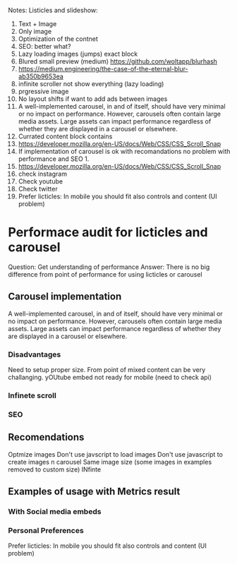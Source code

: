 Notes: Listicles and slideshow:
1. Text + Image
2. Only image
3. Optimization of the contnet
4. SEO: better what?
5. Lazy loading images (jumps) exact block 
6. Blured small preview (medium) https://github.com/woltapp/blurhash
7. https://medium.engineering/the-case-of-the-eternal-blur-ab350b9653ea
8. infinite scroller not show everything (lazy loading)
9. prgressive image
10. No layout shifts if want to add ads between images
11. A well-implemented carousel, in and of itself, should have very minimal or no impact on performance. However, carousels often contain large media assets. Large assets can impact performance regardless of whether they are displayed in a carousel or elsewhere.
12. Currated content block contains	
13. https://developer.mozilla.org/en-US/docs/Web/CSS/CSS_Scroll_Snap
14. If implementation of carousel is ok with recomandations no problem with performance and SEO
    1.  
15. https://developer.mozilla.org/en-US/docs/Web/CSS/CSS_Scroll_Snap
16. check instagram
17. Check youtube
18. Check twitter
19. Prefer licticles: In mobile you should fit also controls and content (UI problem)

# Performace audit for licticles and carousel

Question: Get understanding of performance 
Answer: There is no big difference from point of performance for using licticles or carousel 


## Carousel implementation

A well-implemented carousel, in and of itself, should have very minimal or no impact on performance. However, carousels often contain large media assets. Large assets can impact performance regardless of whether they are displayed in a carousel or elsewhere.

### Disadvantages
Need to setup proper size. From point of mixed content can be very challanging.
yOUtube embed not ready for mobile (need to check api)

### Infinete scroll


### SEO


## Recomendations
Optmize images
Don't use javscript to load images
Don't use javascript to create images n carousel
Same image size (some images in examples removed to custom size)
INfinte

## Examples of usage with Metrics result

### With Social media embeds


### Personal Preferences
Prefer licticles: In mobile you should fit also controls and content (UI problem)
